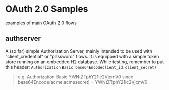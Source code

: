 # OAuth 2.0 Samples
examples of main OAuth 2.0 flows

## authserver 
A (so far) simple Authorization Server, mainly intended to be used with "client_credential" or "password" flows. It is equipped with a simple token store running on an embedded H2 database. 
While testing, remember to put this header: `Authorization` `Basic base64Encodeclient_id:client_secret)`
> e.g. Authorization Basic YWNtZTphY21lc2VjcmV0
> since base64Encode(acme:acmesecret) = YWNtZTphY21lc2VjcmV0
